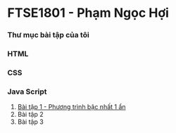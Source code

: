# FTSE1801 - Phạm Ngọc Hợi
### Thư mục bài tập của tôi

### HTML

### CSS

### Java Script

1. [Bài tập 1 - Phương trình bậc nhất 1 ẩn](https://github.com/FASTTRACKSE/FTSE1801.LP2/blob/7a9c749fc08fb91c7b82df5d866af188030642d3/HoiPN/Java%20Script/script1-PhuongTrinhBacNhat.html)
2. Bài tập 2
3. Bài tập 3
